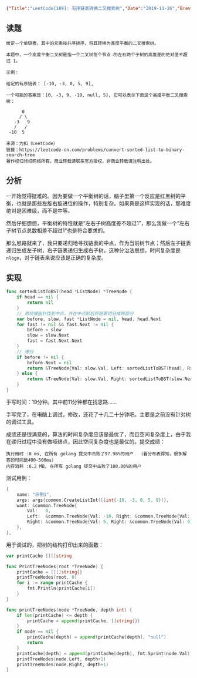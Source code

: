 ```json lw-blog-meta
{"Title":"LeetCode[109]: 有序链表转换二叉搜索树","Date":"2019-11-26","Brev":"数据结构：链表(6/10)。中等难度。","Tags":["算法与数据结构"]}
```



## 读题

```text
给定一个单链表，其中的元素按升序排序，将其转换为高度平衡的二叉搜索树。

本题中，一个高度平衡二叉树是指一个二叉树每个节点 的左右两个子树的高度差的绝对值不超过 1。

示例:

给定的有序链表： [-10, -3, 0, 5, 9],

一个可能的答案是：[0, -3, 9, -10, null, 5], 它可以表示下面这个高度平衡二叉搜索树：

      0
     / \
   -3   9
   /   /
 -10  5

来源：力扣（LeetCode）
链接：https://leetcode-cn.com/problems/convert-sorted-list-to-binary-search-tree
著作权归领扣网络所有。商业转载请联系官方授权，非商业转载请注明出处。
```

## 分析

一开始觉得挺难的。因为要做一个平衡树的话，脑子里第一个反应是红黑树的平衡，也就是那些左旋右旋进位的操作，特别复杂。如果真是这样实现的话，那难度绝对是困难级，而不是中等。

然后仔细想想，平衡树的特性就是“左右子树高度差不超过1”，那么我做一个“左右子树节点总数相差不超过1”也是符合要求的。

那么思路就来了，我只要递归地寻找链表的中点，作为当前树节点；然后左子链表递归生成左子树，右子链表递归生成右子树。这种分治法思想，时间复杂度是`nlogn`，对于链表来说应该是正确的复杂度。

## 实现

```go
func sortedListToBST(head *ListNode) *TreeNode {
    if head == nil {
        return nil
    }
    // 用快慢指针找到中点，并在中点前后将链表切分成两部分
    var before, slow, fast *ListNode = nil, head, head.Next
    for fast != nil && fast.Next != nil {
        before = slow
        slow = slow.Next
        fast = fast.Next.Next
    }
    // 递归
    if before != nil {
        before.Next = nil
        return &TreeNode{Val: slow.Val, Left: sortedListToBST(head), Right: sortedListToBST(slow.Next)}
    } else {
        return &TreeNode{Val: slow.Val, Right: sortedListToBST(slow.Next)}
    }
}
```

手写时间：19分钟。其中前11分钟都在找思路……

手写完了，在电脑上调试，修改，还花了十几二十分钟吧。主要是之前没有针对树的调试工具。

成绩还是很满意的，算法的时间复杂度应该是最优了，而且空间复杂度上，由于我在递归过程中没有做哑结点，因此空间复杂度也是最优的。提交成绩：

```text
执行用时 :8 ms, 在所有 golang 提交中击败了97.98%的用户  （看分布表得知，很多解答的时间是400-500ms）
内存消耗 :6.2 MB, 在所有 golang 提交中击败了100.00%的用户
```

测试用例：

```go
{
    name: "示例1",
    args: args{common.CreateListInt([]int{-10, -3, 0, 5, 9})},
    want: &common.TreeNode{
        Val:   0,
        Left:  &common.TreeNode{Val: -10, Right: &common.TreeNode{Val: -3}},
        Right: &common.TreeNode{Val: 5, Right: &common.TreeNode{Val: 9}},
    },
},
```

用于调试的，把树的结构打印出来的函数：

```go
var printCache [][]string

func PrintTreeNodes(root *TreeNode) {
    printCache = [][]string{}
    printTreeNodes(root, 0)
    for i := range printCache {
        fmt.Println(printCache[i])
    }
}

func printTreeNodes(node *TreeNode, depth int) {
    if len(printCache) <= depth {
        printCache = append(printCache, []string{})
    }
    if node == nil {
        printCache[depth] = append(printCache[depth], "null")
        return
    }
    printCache[depth] = append(printCache[depth], fmt.Sprint(node.Val))
    printTreeNodes(node.Left, depth+1)
    printTreeNodes(node.Right, depth+1)
}
```
